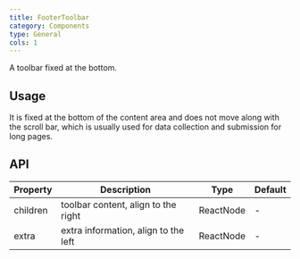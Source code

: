 ```yaml
---
title: FooterToolbar
category: Components
type: General
cols: 1
---
```


A toolbar fixed at the bottom.

## Usage

It is fixed at the bottom of the content area and does not move along with the scroll bar, which is usually used for data collection and submission for long pages.

## API

Property | Description | Type | Default
---------|-------------|------|--------
children | toolbar content, align to the right | ReactNode | -
extra | extra information, align to the left | ReactNode | -